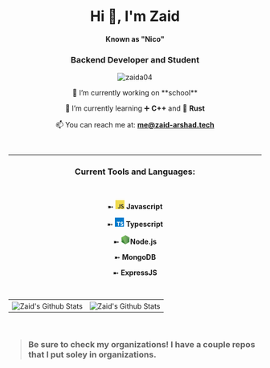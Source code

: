 <h1 align="center">Hi 👋, I'm Zaid</h1> 
<h4 align="center">Known as "Nico"</h5>
<h3 align="center">Backend Developer and Student</h3>

<p align="center"> <img src="https://komarev.com/ghpvc/?username=zaida04" alt="zaida04" /> </p>
<p align="center">🔭 I’m currently working on **school** </p>
<p align="center">🌱 I’m currently learning ➕ <b>C++</b> and 🦀 <b>Rust</b></p>
<p align="center">📫 You can reach me at: <a href="mailto:me@zaid-arshad.tech"><b>me@zaid-arshad.tech</b></a></p>
<br>
<hr>
<h3 align="center">Current Tools and Languages:</h3>
<br>
<p align="center">➼ <img height="18" src="https://raw.githubusercontent.com/github/explore/80688e429a7d4ef2fca1e82350fe8e3517d3494d/topics/javascript/javascript.png"> <b>Javascript</b></p>
<p align="center">➼ <img height="18" src="https://raw.githubusercontent.com/github/explore/80688e429a7d4ef2fca1e82350fe8e3517d3494d/topics/typescript/typescript.png"> <b>Typescript</b></p>
<p align="center">➼ <img height="18" src="https://raw.githubusercontent.com/github/explore/80688e429a7d4ef2fca1e82350fe8e3517d3494d/topics/nodejs/nodejs.png"><b>Node.js</b></p>
<p align="center">➼ <b>MongoDB</b></p>
<p align="center">➼ <b>ExpressJS</b></p>
<br>
<table align="center">
<tr>
  		<td><img align="center" alt="Zaid's Github Stats" src="https://github-readme-stats.vercel.app/api?username=zaida04&count_private=true&show_icons=true&hide_border=true&theme=dark&include_all_commits=true" /></td>
   		<td><img align="center" alt="Zaid's Github Stats" src="https://github-readme-stats.vercel.app/api/top-langs/?username=zaida04&theme=dark&hide=html,css" /></td>
 	</tr>
</table>
​
​
​
​
​
‍
‍


  
     
> ### Be sure to check my organizations! I have a couple repos that I put soley in organizations.
			
